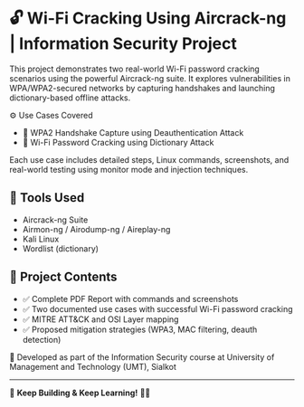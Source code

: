 # 🔓 Wi-Fi Cracking Using Aircrack-ng | Information Security Project
This project demonstrates two real-world Wi-Fi password cracking scenarios using the powerful Aircrack-ng suite. It explores vulnerabilities in WPA/WPA2-secured networks by capturing handshakes and launching dictionary-based offline attacks.

⚙️ Use Cases Covered
- 📶 WPA2 Handshake Capture using Deauthentication Attack
- 📡 Wi-Fi Password Cracking using Dictionary Attack

Each use case includes detailed steps, Linux commands, screenshots, and real-world testing using monitor mode and injection techniques.


## 🧠 Tools Used
- Aircrack-ng Suite
- Airmon-ng / Airodump-ng / Aireplay-ng
- Kali Linux
- Wordlist (dictionary)

## 📁 Project Contents
- ✅ Complete PDF Report with commands and screenshots
- ✅ Two documented use cases with successful Wi-Fi password cracking
- ✅ MITRE ATT&CK and OSI Layer mapping
- ✅ Proposed mitigation strategies (WPA3, MAC filtering, deauth detection)

📍 Developed as part of the Information Security course at
University of Management and Technology (UMT), Sialkot

***
🎯 **Keep Building & Keep Learning!** 🚀✨
